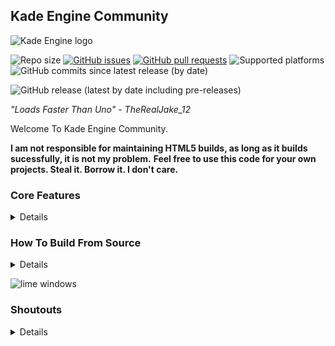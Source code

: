 ## **Kade Engine Community**
![Kade Engine logo](assets/shared/images/KEClogoP.png)

![Repo size](https://img.shields.io/github/repo-size/TheRealJake12/Kade-Engine-Community)
[![GitHub issues](https://img.shields.io/github/issues/TheRealJake12/Kade-Engine-Community)](https://github.com/TheRealJake12/Kade-Engine-Community/issues) 
[![GitHub pull requests](https://img.shields.io/github/issues-pr/TheRealJake12/Kade-Engine-Community)](https://github.com/TheRealJake12/Kade-Engine-Community/pulls) []() []()
![Supported platforms](https://img.shields.io/badge/supported%20platforms-windows%2C%20linux-blue)
![GitHub commits since latest release (by date)](https://img.shields.io/github/commits-since/TheRealJake12/Kade-Engine-Community/latest)

![GitHub release (latest by date including pre-releases)](https://img.shields.io/github/v/release/TheRealJake12/Kade-Engine-Community?include_prereleases&label=latest%20version) 

*"Loads Faster Than Uno" - TheRealJake_12*

Welcome To Kade Engine Community.


**I am not responsible for maintaining HTML5 builds, as long as it builds sucessfully, it is not my problem.**
**Feel free to use this code for your own projects. Steal it. Borrow it. I don't care.**

### Core Features
<details>
  
![Main Menu](art/readme/mainmenu.png)

Stylized Main Menu.

![Editors](art/readme/editors.png)

Editors Select Menu.

![Options](art/readme/options.png)

Expanded Options Menu For More Customizability.

![Charter](art/readme/charteditor.png)

Reskinned and optimized chart editor.

![Stage](art/readme/stageeditor.png)

Stage Editor For Editing Stage Positions.

![Freeplay](art/readme/freeplay.png)

New And Improved Freeplay By BoloVEVO.

![Gameplay1](art/readme/gameplay1.png)

![Gameplay2](art/readme/gameplay2.png)
</details>

### How To Build From Source
<details>
This is a not to in-depth guide to build the game and get your mod going or to contribute to the engine
If you have read the normal building guide from the original engine, it most likely won't work here.
So I will now do a guide to build the game.


### Installing the needed things
1. Install the latest Haxe. Instead of using Haxe 4.1.5, as the original game used, we will update to Haxe 4.3.4 (or the latest version)
You will first need to go to this link to download [Haxe](https://haxe.org/download/) Choose your platform and just do the normal download proccess.
2. Install [Git](https://git-scm.com/downloads)
3. Run `setup.bat` or `setup.sh` to install the libraries needed to compile. Alternatively, you can install from [hxpkg](https://github.com/CCobaltDev/HxPKG).
To install hxpkg and the libraries, run these commands.
```
haxelib --global install hxpkg
haxelib --global run hxpkg setup
hxpkg install
```

You will also need to run these commands for doing the `lime` command without typing `haxelib run lime test windows`

```
haxelib run lime setup
haxelib run lime setup flixel
haxelib run flixel-tools setup
```
3.5 (Windows) You will need to install MSVC and a library to compile natively on windows. Running this command will install MSVC and the library for you.
```
curl -# -O https://download.visualstudio.microsoft.com/download/pr/3105fcfe-e771-41d6-9a1c-fc971e7d03a7/8eb13958dc429a6e6f7e0d6704d43a55f18d02a253608351b6bf6723ffdaf24e/vs_Community.exe
vs_Community.exe --add Microsoft.VisualStudio.Component.VC.Tools.x86.x64 --add Microsoft.VisualStudio.Component.Windows10SDK.19041 -p
```
After MSVC is done installing, you can run `del vs_Community.exe` to clean up the installer.

3.5 (Linux) If you're on Linux, you may be missing some libraries required to compile properly. Run these commands to fix some issues commonly reported.
```
sudo apt install build-essential
sudo apt install luajit
sudo apt-get install libvlc-dev
sudo apt-get install libvlccore-dev
sudo apt-get install vlc
```

5. Run `lime test windows` or `lime test windows -debug`. No debug is the release version that doenst have all the debug stuff, As the debug does.
It will take a while to build for both versions.
**Debug Builds Usually Run Slower Than Release Builds.**

7. Play Around with the code and make your mod or consider Contributing to the Engine!
</details>

![lime windows](https://user-images.githubusercontent.com/84357907/192084304-397d651c-8f11-4f42-9596-18dcabe79eaf.gif)
### Shoutouts
<details>

- [TheRealJake_12](https://www.youtube.com/channel/UCYy-RfMjVx-1dYnmNQGB2sw) - *mostly everything.*

- [KadeDev](https://github.com/kade-github) - The Original Guy who created Kade Engine.

- [DetectiveBaldi](https://github.com/DetectiveBaldi) - Sound Streaming / Cache Cleanup

- [PolybiusProxy](https://github.com/polybiusproxy) - The Video Support (Legacy).

- [MAJigsaw77](https://github.com/MAJigsaw77) - The Video Support (Current), And Discord Support.

- [BoloVEVO](https://github.com/BoloVEVO) - Fixed my shit code and improved the chart editor. Made a ton of code improvements. Did the gameplay changers(thanks!!!)

- Glowsoony - Pixel Notesplashes, Revamped Notesplash Code (Legacy), Hscript (Legacy), The guy does a ton. (Thanks!)

- LunarCleint - Hscript code, like, all of it.

- [ShadowMario](https://github.com/ShadowMario) - Stolen Code And Some Assets Borrowed From Psych Engine (thanks)

- [TposeJank](https://github.com/tposejank) Epic friend that gave me ideas and helped :epicttrooll:

- [gaminbottomtext](https://github.com/gaminbottomtext) also epic fren that helped with notesplashes (Legacy). He has disappeared.

- [yakY](https://twitter.com/yak_yyy) person that made the mouse icon specifically for the engine. (epico) (Legacy)

- [!SIG7Ivan](https://github.com/SIG7Pro) person that made the mouse icon. (Current)

- [AhmedxRNMD](https://twitter.com/AhmedxRNMD_) - Made the volume sounds (Legacy).

- [Émilie](https://github.com/emilyj122) - Color Blind Filters

- [discord server for this project](https://discord.gg/G2jJ8RfWtm) thanks for joining if you do.
</details>
